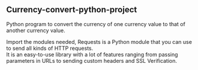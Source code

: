 ## Currency-convert-python-project

Python program to convert the currency of one currency value to that of another currency value.


Import the modules needed, Requests is a Python module that you can use to send all kinds of HTTP requests.  
It is an easy-to-use library with a lot of features ranging from passing parameters in URLs to sending custom headers and SSL Verification.  
